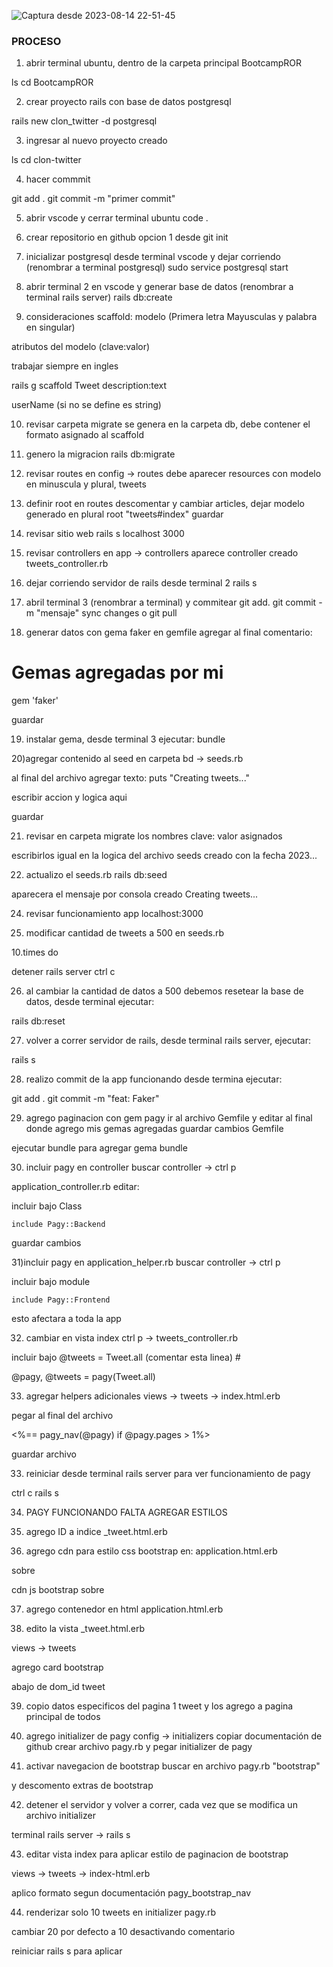 ![Captura desde 2023-08-14 22-51-45](https://github.com/pedro-donoso/clon_twitter/assets/68760595/75f32485-8735-4180-9415-dd3697408f16)

### PROCESO
1) abrir terminal ubuntu, dentro de la carpeta principal BootcampROR

ls
cd BootcampROR

2) crear proyecto rails con base de datos postgresql

rails new clon_twitter -d postgresql

3) ingresar al nuevo proyecto creado

ls
cd clon-twitter

4) hacer commmit

git add .
git commit -m "primer commit"

5) abrir vscode y cerrar terminal ubuntu
code .


6) crear repositorio en github
opcion 1 desde git init


7) inicializar postgresql desde terminal vscode y dejar corriendo (renombrar a terminal postgresql)
sudo service postgresql start


8) abrir terminal 2 en vscode y generar base de datos (renombrar a terminal rails server)
rails db:create

9) consideraciones scaffold: 
modelo (Primera letra Mayusculas y palabra en singular)

atributos del modelo (clave:valor)

trabajar siempre en ingles

rails g scaffold Tweet description:text  

userName (si no se define es string)

10) revisar carpeta migrate
se genera en la carpeta db, debe contener el formato asignado al scaffold

11) genero la migracion
rails db:migrate

12) revisar routes
en config -> routes
debe aparecer resources con modelo en minuscula y plural, tweets

13) definir root 
en routes descomentar y cambiar articles, dejar modelo generado en plural
root "tweets#index"
guardar

14) revisar sitio web 
rails s
localhost 3000

15) revisar controllers
en app -> controllers
aparece controller creado
tweets_controller.rb

16) dejar corriendo servidor de rails desde terminal 2
rails s

17) abril terminal 3 (renombrar a terminal) y commitear
git add.
git commit -m "mensaje"
sync changes o git pull

18) generar datos con gema faker
en gemfile agregar al final comentario:

# Gemas agregadas por mi
gem 'faker'

guardar

19) instalar gema, desde terminal 3 ejecutar:
bundle

20)agregar contenido al seed
en carpeta bd -> seeds.rb

al final del archivo agregar texto:
puts "Creating tweets..."

escribir accion y logica aqui

guardar

21) revisar en carpeta migrate los nombres clave: valor asignados

escribirlos igual en la logica del archivo seeds creado con la fecha 2023...

22) actualizo el seeds.rb
rails db:seed

aparecera el mensaje por consola creado
Creating tweets...

24) revisar funcionamiento app
localhost:3000

25) modificar cantidad de tweets a 500
en seeds.rb

10.times do

detener rails server
ctrl c

26) al cambiar la cantidad de datos a 500 debemos resetear la base de datos, desde terminal ejecutar:

rails db:reset

27) volver a correr servidor de rails, desde terminal rails server, ejecutar:

rails s

28) realizo commit de la app funcionando
desde termina ejecutar:

git add .
git commit -m "feat: Faker"

29) agrego paginacion con gem pagy
ir al archivo Gemfile y editar al final donde agrego mis gemas agregadas
guardar cambios Gemfile

ejecutar bundle para agregar gema
bundle

30) incluir pagy en controller
buscar controller -> ctrl p

application_controller.rb editar:

incluir bajo Class

	include Pagy::Backend

guardar cambios

31)incluir pagy en application_helper.rb
buscar controller -> ctrl p

incluir bajo module

	include Pagy::Frontend

esto afectara a toda la app

32) cambiar en vista index
ctrl p -> tweets_controller.rb

incluir bajo @tweets = Tweet.all (comentar esta linea) #

 @pagy, @tweets = pagy(Tweet.all)

33) agregar helpers adicionales
views -> tweets -> index.html.erb

pegar al final del archivo

<%== pagy_nav(@pagy) if @pagy.pages > 1%>

guardar archivo

33) reiniciar desde terminal rails server para ver funcionamiento de pagy

ctrl c
rails s

34) PAGY FUNCIONANDO
FALTA AGREGAR ESTILOS


35) agrego ID a indice 
_tweet.html.erb

36) agrego cdn para estilo css bootstrap en:
application.html.erb

sobre </head>

cdn js bootstrap
sobre </body>

37) agrego contenedor en html
application.html.erb

38) edito la vista _tweet.html.erb

views -> tweets

agrego card bootstrap

abajo de dom_id tweet

39) copio datos especificos del pagina 1 tweet y los agrego a pagina principal de todos

40) agrego initializer de pagy
config -> initializers 
copiar documentación de github
crear archivo pagy.rb
y pegar initializer de pagy

41) activar navegacion de bootstrap
buscar en archivo pagy.rb
"bootstrap"

y descomento extras de bootstrap

42) detener el servidor y volver a correr, cada vez que se modifica un archivo initializer

terminal rails server -> rails s

43) editar vista index para aplicar estilo de paginacion de bootstrap

views -> tweets -> index-html.erb

aplico formato segun documentación
pagy_bootstrap_nav

44) renderizar solo 10 tweets
en initializer pagy.rb

cambiar 20 por defecto a 10 desactivando comentario

reiniciar rails s para aplicar
